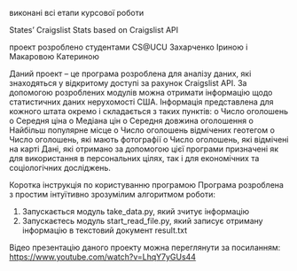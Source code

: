 виконані всі етапи курсової роботи

States’ Craigslist Stats
based on Craigslist API

проект розроблено студентами CS@UCU
Захарченко Іриною і Макаровою Катериною

Даний проект – це програма розроблена для аналізу даних, які знаходяться у відкритому доступі за рахунок Craigslist API. За допомогою розроблених модулів можна отримати інформацію щодо статистичних даних нерухомості США. Інформація представлена для кожного штата окремо і складається з таких пунктів:
o	Число оголошень
o	Середня ціна 
o	Медіана цін
o	Середня довжина оголошення
o	Найбільш популярне місце
o	Число оголошень відмічених геотегом
o	Число оголошень, які мають фотографії
o	Число оголошень, які відмічені на карті
Дані, які отримано за допомогою цієї програми призначені як для використання в персональних цілях, так і для економічних та соціологічних досліджень.

Коротка інструкція по користуванню програмою
	Програма розроблена з простим інтуїтивно зрозумілим алгоритмом роботи:
1.	Запускається модуль take_data.py, який зчитує інформацію
2.	Запускаєтесь модуль start_read_file.py, який записує отриману інформацію в текстовий документ result.txt


Відео презентацію даного проекту можна переглянути за посиланням: 
https://www.youtube.com/watch?v=LhqY7yGUs44
